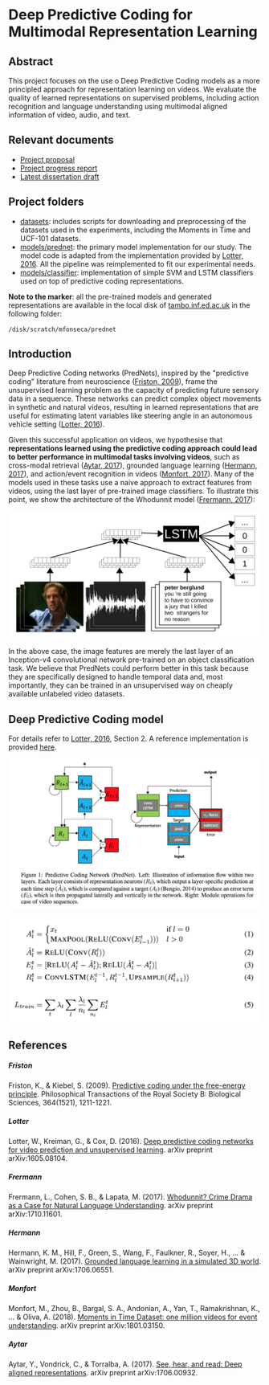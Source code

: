 # Deep Predictive Coding for Multimodal Representation Learning

## Abstract

This project focuses on the use o Deep Predictive Coding models as a more principled approach for representation learning on videos. We evaluate the quality of learned representations on supervised problems, including action recognition and language understanding using multimodal aligned information of video, audio, and text.

## Relevant documents
* [Project proposal](./informatics-project-proposal.pdf)
* [Project progress report](./project-progress-report.pdf)
* [Latest dissertation draft](./dissertation.pdf)

## Project folders
* [datasets](./datasets): includes scripts for downloading and preprocessing of the datasets used in the experiments, including the Moments in Time and UCF-101 datasets.
* [models/prednet](./models/prednet): the primary model implementation for our study. The model code is adapted from the implementation provided by [Lotter, 2016](#lotter). All the pipeline was reimplemented to fit our experimental needs.
* [models/classifier](./models/classifier): implementation of simple SVM and LSTM classifiers used on top of predictive coding representations.

__Note to the marker__: all the pre-trained models and generated representations are available in the local disk of [tambo.inf.ed.ac.uk](tambo.inf.ed.ac.uk) in the following folder:
```
/disk/scratch/mfonseca/prednet
```

## Introduction

Deep Predictive Coding networks (PredNets), inspired by the "predictive coding" literature from neuroscience ([Friston, 2009](#friston)), frame the unsupervised learning problem as the capacity of predicting future sensory data in a sequence. These networks can predict complex object movements in synthetic and natural videos, resulting in learned representations that are useful for estimating latent variables like steering angle in an autonomous vehicle setting ([Lotter, 2016](#lotter)).

Given this successful application on videos, we hypothesise that **representations learned using the predictive coding approach could lead to better performance in multimodal tasks involving videos**, such as cross-modal retrieval ([Aytar, 2017](#aytar)), grounded language learning ([Hermann, 2017](#hermann)), and action/event recognition in videos ([Monfort, 2017](#monfort)). Many of the models used in these tasks use a naive approach to extract features from videos, using the last layer of pre-trained image classifiers. To illustrate this point, we show the architecture of the Whodunnit model ([Frermann, 2017](#frermann)):

![whodunnit](./images/whodunnit.png)

In the above case, the image features are merely the last layer of an Inception-v4 convolutional network pre-trained on an object classification task. We believe that PredNets could perform better in this task because they are specifically designed to handle temporal data and, most importantly, they can be trained in an unsupervised way on cheaply available unlabeled video datasets.

## Deep Predictive Coding model

For details refer to [Lotter, 2016](#lotter), Section 2. A reference implementation is provided [here](https://github.com/coxlab/prednet).

![prednet](./images/prednet.png)

![prednet](./images/prednet-equations.png)

## References

##### Friston
Friston, K., & Kiebel, S. (2009). [Predictive coding under the free-energy principle](http://rstb.royalsocietypublishing.org/content/364/1521/1211). Philosophical Transactions of the Royal Society B: Biological Sciences, 364(1521), 1211-1221.

##### Lotter
Lotter, W., Kreiman, G., & Cox, D. (2016). [Deep predictive coding networks for video prediction and unsupervised learning](https://arxiv.org/abs/1605.08104). arXiv preprint arXiv:1605.08104.

##### Frermann
Frermann, L., Cohen, S. B., & Lapata, M. (2017). [Whodunnit? Crime Drama as a Case for Natural Language Understanding](https://arxiv.org/abs/1710.11601). arXiv preprint arXiv:1710.11601.

##### Hermann
Hermann, K. M., Hill, F., Green, S., Wang, F., Faulkner, R., Soyer, H., ... & Wainwright, M. (2017). [Grounded language learning in a simulated 3D world](https://arxiv.org/abs/1706.06551). arXiv preprint arXiv:1706.06551.

##### Monfort
Monfort, M., Zhou, B., Bargal, S. A., Andonian, A., Yan, T., Ramakrishnan, K., ... & Oliva, A. (2018). [Moments in Time Dataset: one million videos for event understanding](https://arxiv.org/abs/1801.03150). arXiv preprint arXiv:1801.03150.

##### Aytar
Aytar, Y., Vondrick, C., & Torralba, A. (2017). [See, hear, and read: Deep aligned representations](https://arxiv.org/abs/1706.00932). arXiv preprint arXiv:1706.00932.

